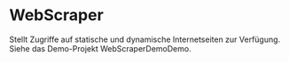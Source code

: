 # WebScraper
Stellt Zugriffe auf statische und dynamische Internetseiten zur Verfügung.
Siehe das Demo-Projekt WebScraperDemoDemo.
